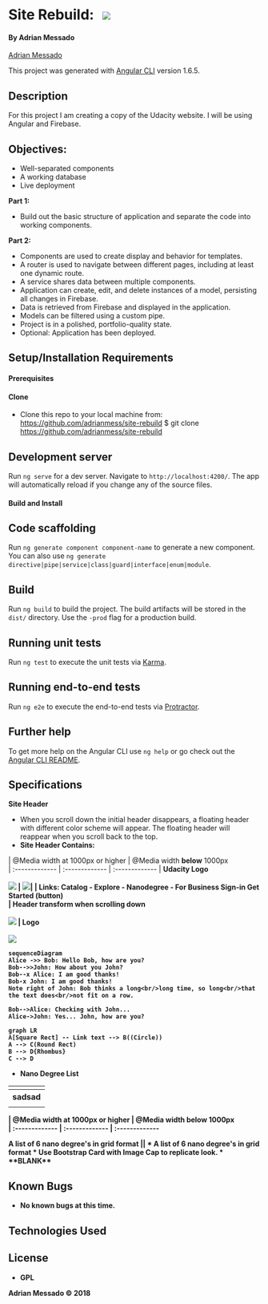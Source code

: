 # Site Rebuild: <span style="margin-left: 10px;"><IMG SRC="https://www.udacity.com/assets/iridium/images/core/header/udacity-wordmark.svg"></span>

#### By Adrian Messado
[Adrian Messado](https://github.com/adrianmess)

This project was generated with [Angular CLI](https://github.com/angular/angular-cli) version 1.6.5.

## Description
For this project I am creating a copy of the Udacity website. I will be using Angular and Firebase.

## Objectives:

* Well-separated components
* A working database
* Live deployment

**Part 1:**
*  Build out the basic structure of application and separate the code into working components.


**Part 2:**
* Components are used to create display and behavior for templates.
* A router is used to navigate between different pages, including at least one dynamic route.
* A service shares data between multiple components.
* Application can create, edit, and delete instances of a model, persisting all changes in Firebase.
* Data is retrieved from Firebase and displayed in the application.
* Models can be filtered using a custom pipe.
* Project is in a polished, portfolio-quality state.
* Optional: Application has been deployed.


## Setup/Installation Requirements
#### Prerequisites
#### Clone
  * Clone this repo to your local machine from: https://github.com/adrianmess/site-rebuild
        $ git clone https://github.com/adrianmess/site-rebuild

## Development server

Run `ng serve` for a dev server. Navigate to `http://localhost:4200/`. The app will automatically reload if you change any of the source files.

#### Build and Install

## Code scaffolding

Run `ng generate component component-name` to generate a new component. You can also use `ng generate directive|pipe|service|class|guard|interface|enum|module`.

## Build

Run `ng build` to build the project. The build artifacts will be stored in the `dist/` directory. Use the `-prod` flag for a production build.

## Running unit tests

Run `ng test` to execute the unit tests via [Karma](https://karma-runner.github.io).

## Running end-to-end tests

Run `ng e2e` to execute the end-to-end tests via [Protractor](http://www.protractortest.org/).

## Further help

To get more help on the Angular CLI use `ng help` or go check out the [Angular CLI README](https://github.com/angular/angular-cli/blob/master/README.md).

## Specifications
 **Site Header**
  - When you scroll down the initial header disappears, a floating header with different color scheme will appear. The floating header will reappear when you scroll back to the top.
  - **Site Header Contains:**  

| @Media width at 1000px or higher | @Media width **below** 1000px  
| :-------------     | :------------- | :-------------
|  <b>Udacity Logo<b>  <br><br><img src=https://storage.googleapis.com/theonemaxim.com/github-site-rebuild-images/udacity-logo-large.png>  | <img src=https://storage.googleapis.com/theonemaxim.com/github-site-rebuild-images/udacity-logo-small.png>|
| <b>Links:</b> Catalog - Explore - Nanodegree - For Business Sign-in  Get Started (button)<br>
| <b> Header transform when scrolling down</b> <br><br> <img src="https://storage.googleapis.com/theonemaxim.com/github-site-rebuild-images/udacity-wide-header-transition.gif"> | <b>Logo</b> <br><br><img src=https://storage.googleapis.com/theonemaxim.com/github-site-rebuild-images/udacity-logo-small-transition.png>


```mermaid
sequenceDiagram
Alice ->> Bob: Hello Bob, how are you?
Bob-->>John: How about you John?
Bob--x Alice: I am good thanks!
Bob-x John: I am good thanks!
Note right of John: Bob thinks a long<br/>long time, so long<br/>that the text does<br/>not fit on a row.

Bob-->Alice: Checking with John...
Alice->John: Yes... John, how are you?
```

```mermaid
graph LR
A[Square Rect] -- Link text --> B((Circle))
A --> C(Round Rect)
B --> D{Rhombus}
C --> D
```

* **Nano Degree List**

<table>
<td><td>
<tr><th colspan=2>sadsad</th></tr>
<td colspan=2>
</table>

| @Media width at 1000px or higher | @Media width **below** 1000px  
| :-------------     | :------------- | :-------------
<td >  A list of 6 nano degree's in grid format </td>
||
  * A list of 6 nano degree's in grid format
    * Use Bootstrap Card with Image Cap to replicate look.
* **BLANK**



## Known Bugs
  * No known bugs at this time.

## Technologies Used

## License

* GPL

Adrian Messado © 2018
